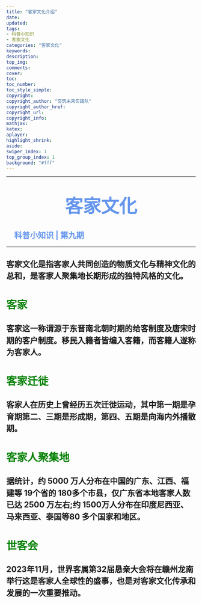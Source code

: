 ```yaml
---
title: "客家文化介绍"
date:
updated:
tags:
- 科普小知识
- 客家文化
categories: "客家文化"
keywords:
description:
top_img:
comments:
cover: 
toc:
toc_number:
toc_style_simple:
copyright:
copyright_author: "交筑未来实践队"
copyright_author_href:
copyright_url:
copyright_info:
mathjax:
katex:
aplayer:
highlight_shrink:
aside:
swiper_index: 1
top_group_index: 1
background: "#fff"
---
```

<hr witd=20% size=5 noshade="noshade" color="#6495ED" />

# <center><font face="华文中宋" color="#6495ED" size=15>**客家文化**</font></center>
## <font color="#6495ED" >&emsp;科普小知识 | 第九期</font>

<hr witd=20% size=5 noshade="noshade" color="#6495ED" />

## <p style="line-height:1.5;">客家文化是指客家人共同创造的物质文化与精神文化的总和，是客家人聚集地长期形成的独特风格的文化。</p>
# <font color=green>客家</font>
## <p style="line-height:1.5;">客家这一称谓源于东晋南北朝时期的给客制度及唐宋时期的客户制度。移民入籍者皆编入客籍，而客籍人遂称为客家人。</p>
# <font color=green>客家迁徙</font>
## <p style="line-height:1.5;">客家人在历史上曾经历五次迁徙运动，其中第一期是孕育期第二、三期是形成期，第四、五期是向海内外播散期。</p>
# <font color=green>客家人聚集地</font>
## <p style="line-height:1.5;">据统计，约 5000 万人分布在中国的广东、江西、福建等 19个省的 180多个市县，仅广东省本地客家人数已达 2500 万左右;约 1500万人分布在印度尼西亚、马来西亚、泰国等80 多个国家和地区。</p>
# <font color=green>世客会</font>
## <p style="line-height:1.5;">2023年11月，世界客属第32届恳亲大会将在赣州龙南举行这是客家人全球性的盛事，也是对客家文化传承和发展的一次重要推动。</p>
